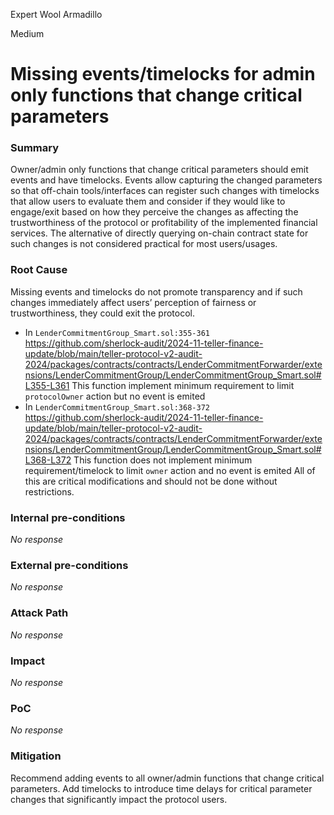 Expert Wool Armadillo

Medium

# Missing events/timelocks for admin only functions that change critical parameters

### Summary

Owner/admin only functions that change critical parameters should emit events and have timelocks. Events allow capturing the changed parameters so that off-chain tools/interfaces can register such changes with timelocks that allow users to evaluate them and consider if they would like to engage/exit based on how they perceive the changes as affecting the trustworthiness of the protocol or profitability of the implemented financial services. The alternative of directly querying on-chain contract state for such changes is not considered practical for most users/usages.

### Root Cause

Missing events and timelocks do not promote transparency and if such changes immediately affect users’ perception of fairness or trustworthiness, they could exit the protocol.
- In `LenderCommitmentGroup_Smart.sol:355-361`
https://github.com/sherlock-audit/2024-11-teller-finance-update/blob/main/teller-protocol-v2-audit-2024/packages/contracts/contracts/LenderCommitmentForwarder/extensions/LenderCommitmentGroup/LenderCommitmentGroup_Smart.sol#L355-L361
This function implement minimum requirement to limit `protocolOwner` action but no event is emited
- In `LenderCommitmentGroup_Smart.sol:368-372`
https://github.com/sherlock-audit/2024-11-teller-finance-update/blob/main/teller-protocol-v2-audit-2024/packages/contracts/contracts/LenderCommitmentForwarder/extensions/LenderCommitmentGroup/LenderCommitmentGroup_Smart.sol#L368-L372
This function does not implement minimum requirement/timelock to limit `owner` action and no event is emited
All of this are critical modifications and should not be done without restrictions.

### Internal pre-conditions

_No response_

### External pre-conditions

_No response_

### Attack Path

_No response_

### Impact

_No response_

### PoC

_No response_

### Mitigation

Recommend adding events to all owner/admin functions that change critical parameters. Add timelocks to introduce time delays for critical parameter changes that significantly impact the protocol users.